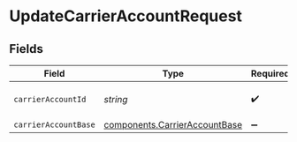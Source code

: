 # UpdateCarrierAccountRequest


## Fields

| Field                                                                          | Type                                                                           | Required                                                                       | Description                                                                    |
| ------------------------------------------------------------------------------ | ------------------------------------------------------------------------------ | ------------------------------------------------------------------------------ | ------------------------------------------------------------------------------ |
| `carrierAccountId`                                                             | *string*                                                                       | :heavy_check_mark:                                                             | Object ID of the carrier account                                               |
| `carrierAccountBase`                                                           | [components.CarrierAccountBase](../../models/components/carrieraccountbase.md) | :heavy_minus_sign:                                                             | Examples.                                                                      |